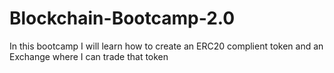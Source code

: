 # Blockchain-Bootcamp-2.0
In this bootcamp I will learn how to create an ERC20 complient token and an Exchange where I can trade that token
